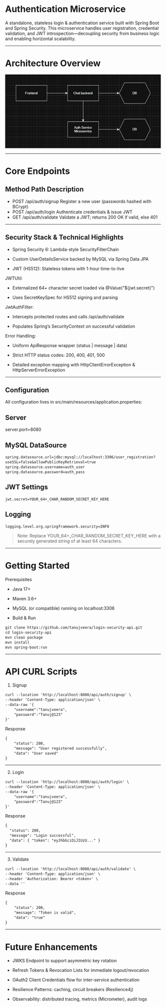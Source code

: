 # Authentication Microservice

A standalone, stateless login & authentication service built with Spring Boot and Spring Security.
This microservice handles user registration, credential validation, and JWT introspection—decoupling security from business logic and enabling horizontal scalability.


---

# Architecture Overview
![img.png](img.png)

---

# Core Endpoints

## Method Path Description

- POST /api/auth/signup Register a new user (passwords hashed with BCrypt)
- POST /api/auth/login Authenticate credentials & issue JWT
- GET /api/auth/validate Validate a JWT; returns 200 OK if valid, else 401

---

## Security Stack & Technical Highlights

- Spring Security 6: Lambda-style SecurityFilterChain

- Custom UserDetailsService backed by MySQL via Spring Data JPA

- JWT (HS512): Stateless tokens with 1-hour time-to-live

JWTUtil: 
- Externalized 64+ character secret loaded via @Value("${jwt.secret}")

- Uses SecretKeySpec for HS512 signing and parsing

JwtAuthFilter:
- Intercepts protected routes and calls /api/auth/validate

- Populates Spring’s SecurityContext on successful validation


Error Handling:

- Uniform ApiResponse<T> wrapper (status | message | data)

- Strict HTTP status codes: 200, 400, 401, 500

- Detailed exception mapping with HttpClientErrorException & HttpServerErrorException

---

## Configuration

All configuration lives in src/main/resources/application.properties:

## Server
server.port=8080

## MySQL DataSource
```
spring.datasource.url=jdbc:mysql://localhost:3306/user_registration?useSSL=false&allowPublicKeyRetrieval=true
spring.datasource.username=auth_user
spring.datasource.password=auth_pass
```

## JWT Settings
```
jwt.secret=YOUR_64+_CHAR_RANDOM_SECRET_KEY_HERE
```

## Logging
```
logging.level.org.springframework.security=INFO
```

> Note: Replace YOUR_64+_CHAR_RANDOM_SECRET_KEY_HERE with a securely generated string of at least 64 characters.

---

# Getting Started

Prerequisites

- Java 17+

- Maven 3.6+

- MySQL (or compatible) running on localhost:3306


- Build & Run
```
git clone https://github.com/tanujveera/login-security-api.git
cd login-security-api
mvn clean package
mvn install
mvn spring-boot:run
```

---

# API CURL Scripts

1. Signup
```
curl --location 'http://localhost:8080/api/auth/signup' \
--header 'Content-Type: application/json' \
--data-raw '{
    "username":"tanujveera",
    "password":"Tanuj@123"
}'
```
Response
```
{
    "status": 200,
    "message": "User registered successfully",
    "data": "User saved"
}
```

---

2. Login
```
curl --location 'http://localhost:8080/api/auth/login' \
--header 'Content-Type: application/json' \
--data-raw '{
    "username":"tanujveera",
    "password":"Tanuj@123"
}'
```
Response
```
{
  "status": 200,
  "message": "Login successful",
  "data": { "token": "eyJhbGciOiJIUzU..." }
}
```

---

3. Validate
```
curl --location 'http://localhost:8080/api/auth/validate' \
--header 'Content-Type: application/json' \
--header 'Authorization: Bearer <token>' \
--data ''
```
Response
```
{
    "status": 200,
    "message": "Token is valid",
    "data": "true"
}
```

---

# Future Enhancements

- JWKS Endpoint to support asymmetric key rotation

- Refresh Tokens & Revocation Lists for immediate logout/revocation

- OAuth2 Client Credentials flow for inter-service authentication

- Resilience Patterns: caching, circuit breakers (Resilience4j)

- Observability: distributed tracing, metrics (Micrometer), audit logs
